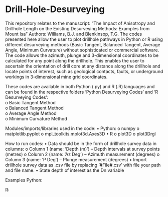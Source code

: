 # Drill-Hole-Desurveying

This repository relates to the manuscript: “The Impact of Anisotropy and Drillhole Length on the Existing Desurveying Methods: Examples from Mount Isa”
Authors: Williams, B.J. and Blenkinsop, T.G.
The codes presented here allow the user to plot drillhole pathways in Python or R using different desurveying methods (Basic Tangent, Balanced Tangent, Average Angle, Minimum Curvature) without sophisticated or commercial software. The code allows the azimuth, plunge and 3-dimensional coordinates to be calculated for any point along the drillhole. This enables the user to ascertain the orientation of drill core at any distance along the drillhole and locate points of interest, such as geological contacts, faults, or underground workings in 3-dimensional mine grid coordinates.

These codes are available in both Python (.py) and R (.R) languages and can be found in the respective folders ‘Python Desurveying Codes’ and ‘R Desurveying Codes’:  
  o	Basic Tangent Method  
  o	Balanced Tangent Method  
  o	Average Angle Method  
  o	Minimum Curvature Method

Modules/imports/libraries used in the code:
  •	Python:
    o	numpy
    o	matplotlib.pyplot
    o	mpl_toolkits.mplot3d.Axes3D
  •	R
    o	plot3D
    o	plot3Drgl

How to run codes:
  •	Data should be in the form of drillhole survey data in columns:
    o	Column 1 (name: ‘Depth (m)’) – Depth intervals at survey points (metres)
    o	Column 2 (name: ‘Az Deg’) – Azimuth measurement (degrees)
    o	Column 3 (name: ‘P Deg’) – Plunge measurement (degrees)
  •	Import drillhole survey data as .csv file by replacing ‘#File#.csv’ with file your path and file name.
  •	State depth of interest as the Dn variable

Examples
Python:



R:
